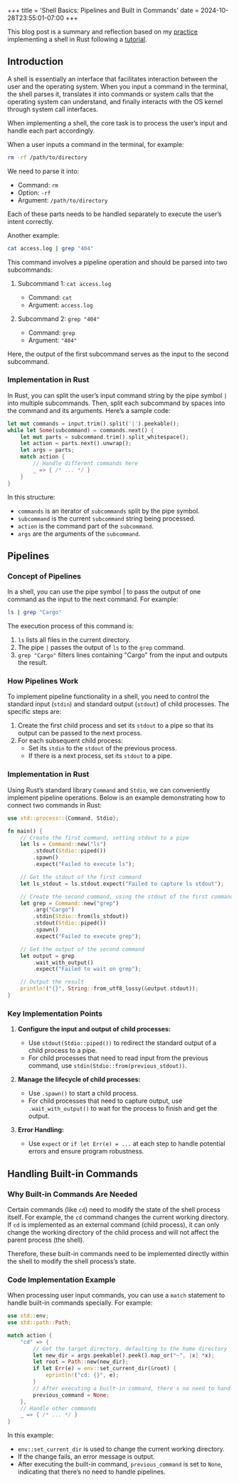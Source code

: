 +++
title = 'Shell Basics: Pipelines and Built in Commands'
date = 2024-10-28T23:55:01-07:00
+++

This blog post is a summary and reflection based on my [practice](https://github.com/TriangleMesh/rust-shell) implementing a shell in Rust following a [tutorial](https://www.joshmcguigan.com/blog/build-your-own-shell-rust/?continueFlag=ec50636fc072c968484f031a257acd3d). 

## Introduction

A shell is essentially an interface that facilitates interaction between the user and the operating system. When you input a command in the terminal, the shell parses it, translates it into commands or system calls that the operating system can understand, and finally interacts with the OS kernel through system call interfaces.

When implementing a shell, the core task is to process the user’s input and handle each part accordingly.

When a user inputs a command in the terminal, for example:

```bash
rm -rf /path/to/directory
```

We need to parse it into:

* Command: `rm`
* Option: `-rf`
* Argument: `/path/to/directory`

Each of these parts needs to be handled separately to execute the user’s intent correctly.

Another example:

```bash
cat access.log | grep "404"
```

This command involves a pipeline operation and should be parsed into two subcommands:

1. Subcommand 1: `cat access.log`
   - Command: `cat`
   - Argument: `access.log`

2. Subcommand 2: `grep "404"`
   - Command: `grep`
   - Argument: `"404"`

Here, the output of the first subcommand serves as the input to the second subcommand.

### Implementation in Rust

In Rust, you can split the user’s input command string by the pipe symbol `|` into multiple subcommands. Then, split each subcommand by spaces into the command and its arguments. Here’s a sample code:

```rust
let mut commands = input.trim().split('|').peekable();
while let Some(subcommand) = commands.next() {
    let mut parts = subcommand.trim().split_whitespace();
    let action = parts.next().unwrap();
    let args = parts;
    match action {
        // Handle different commands here
        _ => { /* ... */ }
    }
}
```
In this structure:

* `commands` is an iterator of `subcommands` split by the pipe symbol.
* `subcommand` is the current `subcommand` string being processed.
* `action` is the command part of the `subcommand`.
* `args` are the arguments of the `subcommand`.

## Pipelines

### Concept of Pipelines

In a shell, you can use the pipe symbol | to pass the output of one command as the input to the next command. For example:

```bash
ls | grep "Cargo"
```

The execution process of this command is:

1. `ls` lists all files in the current directory.
2. The pipe `|` passes the output of `ls` to the `grep` command.
3. `grep "Cargo"` filters lines containing "Cargo" from the input and outputs the result.

### How Pipelines Work

To implement pipeline functionality in a shell, you need to control the standard input (`stdin`) and standard output (`stdout`) of child processes. The specific steps are:

1. Create the first child process and set its `stdout` to a pipe so that its output can be passed to the next process.
2. For each subsequent child process:
   - Set its `stdin` to the `stdout` of the previous process.
   - If there is a next process, set its `stdout` to a pipe.

### Implementation in Rust

Using Rust’s standard library `Command` and `Stdio`, we can conveniently implement pipeline operations. Below is an example demonstrating how to connect two commands in Rust:

```rust
use std::process::{Command, Stdio};

fn main() {
    // Create the first command, setting stdout to a pipe
    let ls = Command::new("ls")
        .stdout(Stdio::piped())
        .spawn()
        .expect("Failed to execute ls");

    // Get the stdout of the first command
    let ls_stdout = ls.stdout.expect("Failed to capture ls stdout");

    // Create the second command, using the stdout of the first command as stdin
    let grep = Command::new("grep")
        .arg("Cargo")
        .stdin(Stdio::from(ls_stdout))
        .stdout(Stdio::piped())
        .spawn()
        .expect("Failed to execute grep");

    // Get the output of the second command
    let output = grep
        .wait_with_output()
        .expect("Failed to wait on grep");

    // Output the result
    println!("{}", String::from_utf8_lossy(&output.stdout));
}
```

### Key Implementation Points

1. **Configure the input and output of child processes:**
   - Use `stdout(Stdio::piped())` to redirect the standard output of a child process to a pipe.
   - For child processes that need to read input from the previous command, use `stdin(Stdio::from(previous_stdout))`.

2. **Manage the lifecycle of child processes:**
   - Use `.spawn()` to start a child process.
   - For child processes that need to capture output, use `.wait_with_output()` to wait for the process to finish and get the output.

3. **Error Handling:**
   - Use `expect` or `if let Err(e) = ...` at each step to handle potential errors and ensure program robustness.

## Handling Built-in Commands

### Why Built-in Commands Are Needed

Certain commands (like `cd`) need to modify the state of the shell process itself. For example, the `cd` command changes the current working directory. If `cd` is implemented as an external command (child process), it can only change the working directory of the child process and will not affect the parent process (the shell).

Therefore, these built-in commands need to be implemented directly within the shell to modify the shell process’s state.

### Code Implementation Example

When processing user input commands, you can use a `match` statement to handle built-in commands specially. For example:

```rust
use std::env;
use std::path::Path;

match action {
    "cd" => {
        // Get the target directory, defaulting to the home directory
        let new_dir = args.peekable().peek().map_or("~", |x| *x);
        let root = Path::new(new_dir);
        if let Err(e) = env::set_current_dir(&root) {
            eprintln!("cd: {}", e);
        }
        // After executing a built-in command, there's no need to handle subsequent pipelines
        previous_command = None;
    },
    // Handle other commands
    _ => { /* ... */ }
}
```
In this example:

- `env::set_current_dir` is used to change the current working directory.
- If the change fails, an error message is output.
- After executing the built-in command, `previous_command` is set to `None`, indicating that there’s no need to handle pipelines.